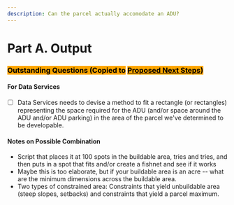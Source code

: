 ```yaml
---
description: Can the parcel actually accomodate an ADU?
---
```


# Part A. Output

### <mark style="background-color:orange;">Outstanding Questions (Copied to</mark> [<mark style="background-color:orange;">Proposed Next Steps</mark>](../proposed-next-steps.md)<mark style="background-color:orange;">)</mark>

#### For Data Services

* [ ] Data Services needs to devise a method to fit a rectangle (or rectangles) representing the space required for the ADU (and/or space around the ADU and/or ADU parking) in the area of the parcel we've determined to be developable.

#### Notes on Possible Combination

* Script that places it at 100 spots in the buildable area, tries and tries, and then puts in a spot that fits and/or create a fishnet and see if it works
* Maybe this is too elaborate, but if your buildable area is an acre -- what are the minimum dimensions across the buildable area.
* Two types of constrained area: Constraints that yield unbuildable area (steep slopes, setbacks) and constraints that yield a parcel maximum.
